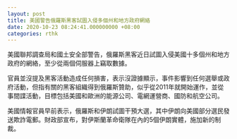 ```yaml
---
layout: post
title: 美國警告俄羅斯黑客試圖入侵多個州和地方政府網絡
date: 2020-10-23 08:24:41.000000000 +08:00
categories: rthk
---
```


美國聯邦調查局和國土安全部警告，俄羅斯黑客近日試圖入侵美國十多個州和地方政府的網絡，至少從兩個伺服器上竊取數據。

官員並沒提及黑客活動造成任何損害，表示沒證據顯示，事件影響到任何選舉或政府活動，但指有關的黑客組織得到俄羅斯贊助，似乎從2011年就開始運作，並從事間諜活動，目標包括美國和歐洲的能源公司、電網運營商、國防和航空公司。

美國情報官員早前表示，俄羅斯和伊朗試圖干預大選，其中伊朗向美國部分選民發送欺詐電郵。財政部宣布，對伊斯蘭革命衛隊在內的5個伊朗實體，施加新的制裁。
